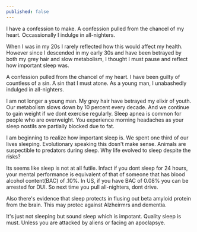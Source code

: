 ```yaml
---
published: false
---
```

I have a confession to make. A confession pulled from the chancel of my heart. Occassionally I indulge in all-nighters. 

When I was in my 20s I rarely reflected how this would affect my health. However since I descended in my early 30s and have been betrayed by both my grey hair and slow metabolism, I thought I must pause and reflect how important sleep was. 
 
 
 
A confession pulled from the chancel of my heart. I have been guilty of countless of a sin. A sin that I must atone. As a young man, I unabashedly indulged in all-nighters.
  
 I am not longer a young man. My grey hair have betrayed my elixir of youth.  Our metabolism slows down by 10 percent every decade. And we continue to gain weight if we dont exercise regularly. Sleep apnea is common for people who are overweight. You experience morning headaches as your sleep nostils are partially blocked due to fat. 

 I am beginning to realize how important sleep is. We spent one third of our lives sleeping. Evolutionary speaking this dosn't make sense. Animals are suspectible to predators during sleep. Why life evolved to sleep despite the risks?
 
 Its seems like sleep is not at all futile. Infact if you dont sleep for 24 hours, your mental performance is equivalent of that of someone that has blood alcohol content(BAC) of .10%. In US, if you have BAC of 0.08% you can be arrested for DUI. So next time you pull all-nighters, dont drive. 
 
Also there's evidence that sleep protects in flusing out beta amyloid protein from the brain. This may protec against Alzheirmrs and dementia. 

It's just not sleeping but sound sleep which is impotant. Quality sleep is must. Unless you are attacked by aliens or facing an apoclapsye. 

  [^alzhemirs]: https://www.science.org/doi/10.1126/science.aav2546
  [2]: https://www.pnas.org/doi/10.1073/pnas.1721694115#:~:text=Beta%2Damyloid%20(A%CE%B2)%20is,in%20A%CE%B2%20clearance%20(3).
